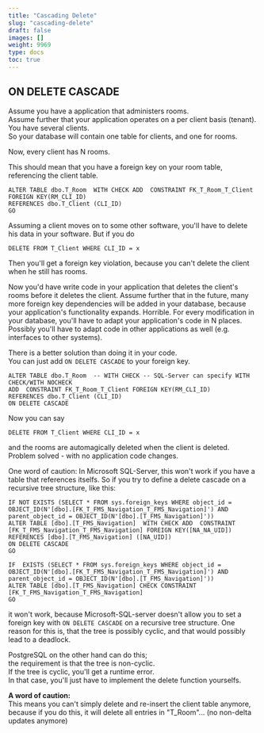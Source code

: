 ```yaml
---
title: "Cascading Delete"
slug: "cascading-delete"
draft: false
images: []
weight: 9969
type: docs
toc: true
---
```


## ON DELETE CASCADE 
Assume you have a application that administers rooms. <br />
Assume further that your application operates on a per client basis (tenant). <br />
You have several clients. <br />
So your database will contain one table for clients, and one for rooms. 

Now, every client has N rooms. <br />

This should mean that you have a foreign key on your room table, referencing the client table. 

    ALTER TABLE dbo.T_Room  WITH CHECK ADD  CONSTRAINT FK_T_Room_T_Client FOREIGN KEY(RM_CLI_ID)
    REFERENCES dbo.T_Client (CLI_ID)
    GO


Assuming a client moves on to some other software, you'll have to delete his data in your software. But if you do

    DELETE FROM T_Client WHERE CLI_ID = x 

Then you'll get a foreign key violation, because you can't delete the client when he still has rooms. 

Now you'd have write code in your application that deletes the client's rooms before it deletes the client. Assume further that in the future, many more foreign key dependencies will be added in your database, because your application's functionality expands. Horrible. For every modification in your database, you'll have to adapt your application's code in N places. Possibly you'll have to adapt code in other applications as well (e.g. interfaces to other systems).

There is a better solution than doing it in your code.<br />
You can just add `ON DELETE CASCADE` to your foreign key.

    ALTER TABLE dbo.T_Room  -- WITH CHECK -- SQL-Server can specify WITH CHECK/WITH NOCHECK
    ADD  CONSTRAINT FK_T_Room_T_Client FOREIGN KEY(RM_CLI_ID)
    REFERENCES dbo.T_Client (CLI_ID) 
    ON DELETE CASCADE 

Now you can say

    DELETE FROM T_Client WHERE CLI_ID = x 

and the rooms are automagically deleted when the client is deleted. <br />
Problem solved - with no application code changes. 


One word of caution: 
In Microsoft SQL-Server, this won't work if you have a table that references itselfs. 
So if you try to define a delete cascade on a recursive tree structure, like this:

    IF NOT EXISTS (SELECT * FROM sys.foreign_keys WHERE object_id = OBJECT_ID(N'[dbo].[FK_T_FMS_Navigation_T_FMS_Navigation]') AND parent_object_id = OBJECT_ID(N'[dbo].[T_FMS_Navigation]'))
    ALTER TABLE [dbo].[T_FMS_Navigation]  WITH CHECK ADD  CONSTRAINT [FK_T_FMS_Navigation_T_FMS_Navigation] FOREIGN KEY([NA_NA_UID])
    REFERENCES [dbo].[T_FMS_Navigation] ([NA_UID]) 
    ON DELETE CASCADE 
    GO
    
    IF  EXISTS (SELECT * FROM sys.foreign_keys WHERE object_id = OBJECT_ID(N'[dbo].[FK_T_FMS_Navigation_T_FMS_Navigation]') AND parent_object_id = OBJECT_ID(N'[dbo].[T_FMS_Navigation]'))
    ALTER TABLE [dbo].[T_FMS_Navigation] CHECK CONSTRAINT [FK_T_FMS_Navigation_T_FMS_Navigation]
    GO

it won't work, because Microsoft-SQL-server doesn't allow you to set a foreign key with `ON DELETE CASCADE` on a recursive tree structure. One reason for this is, that the tree is possibly cyclic, and that would possibly lead to a deadlock. 

PostgreSQL on the other hand can do this; <br />
the requirement is that the tree is non-cyclic. <br />
If the tree is cyclic, you'll get a runtime error. <br />
In that case, you'll just have to implement the delete function yourselfs. 

**A word of caution:** <br />
This means you can't simply delete and re-insert the client table anymore, because if you do this, it will delete all entries in "T_Room"... (no non-delta updates anymore)


